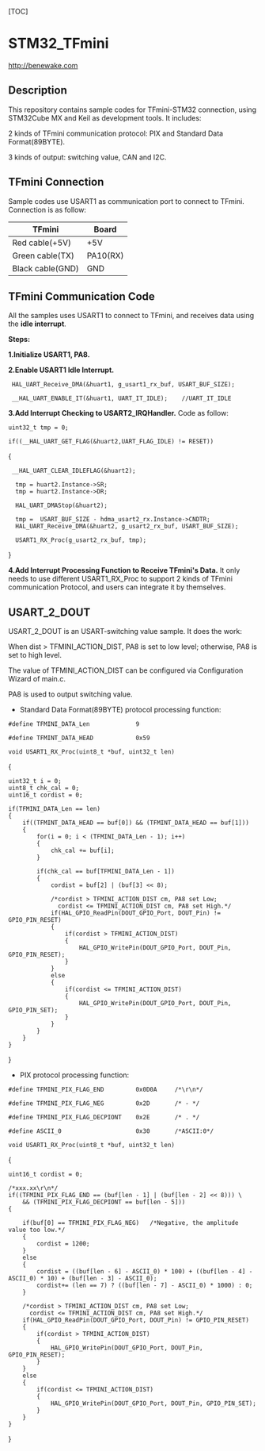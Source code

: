 
[TOC]

# STM32_TFmini  

http://benewake.com

## Description

This repository contains sample codes for TFmini-STM32 connection, using STM32Cube MX and Keil as development tools. It includes:

2 kinds of TFmini communication protocol: PIX and Standard Data Format(89BYTE).

3 kinds of output: switching value, CAN and I2C.

## TFmini Connection

Sample codes use USART1 as communication port to connect to TFmini. Connection is as follow:  
 
TFmini  | Board   
--------------|----------- 
Red cable(+5V) | +5V  
Green cable(TX) | PA10(RX) 
Black cable(GND) | GND  

## TFmini Communication Code

All the samples uses USART1 to connect to TFmini, and receives data using the **idle interrupt**. 

**Steps:**

**1.Initialize USART1, PA8.**

**2.Enable USART1 Idle Interrupt.** 

 ` HAL_UART_Receive_DMA(&huart1, g_usart1_rx_buf, USART_BUF_SIZE);`

 ` __HAL_UART_ENABLE_IT(&huart1, UART_IT_IDLE);    //UART_IT_IDLE`

**3.Add Interrupt Checking to USART2_IRQHandler.** Code as follow:

`uint32_t tmp = 0;`

  `if((__HAL_UART_GET_FLAG(&huart2,UART_FLAG_IDLE) != RESET))`
  
  {

     __HAL_UART_CLEAR_IDLEFLAG(&huart2);

      tmp = huart2.Instance->SR;
      tmp = huart2.Instance->DR;

      HAL_UART_DMAStop(&huart2);

      tmp =  USART_BUF_SIZE - hdma_usart2_rx.Instance->CNDTR;
      HAL_UART_Receive_DMA(&huart2, g_usart2_rx_buf, USART_BUF_SIZE);

      USART1_RX_Proc(g_usart2_rx_buf, tmp);
  }

**4.Add Interrupt Processing Function to Receive TFmini's Data.** It only needs to use different USART1_RX_Proc to support 2 kinds of TFmini communication Protocol, and users can integrate it by themselves.


## USART_2_DOUT

USART_2_DOUT is an USART-switching value sample. It does the work:

When dist > TFMINI_ACTION_DIST, PA8 is set to low level; otherwise, PA8 is set to high level.

The value of TFMINI_ACTION_DIST can be configured via Configuration Wizard of main.c.

PA8 is used to output switching value.

- Standard Data Format(89BYTE) protocol processing function:

`#define TFMINI_DATA_Len             9`

`#define TFMINT_DATA_HEAD            0x59`


`void USART1_RX_Proc(uint8_t *buf, uint32_t len)`

{

    uint32_t i = 0;
    uint8_t chk_cal = 0;
    uint16_t cordist = 0;

    if(TFMINI_DATA_Len == len)
    {
        if((TFMINT_DATA_HEAD == buf[0]) && (TFMINT_DATA_HEAD == buf[1]))
        {
            for(i = 0; i < (TFMINI_DATA_Len - 1); i++)
            {
                chk_cal += buf[i];
            }

            if(chk_cal == buf[TFMINI_DATA_Len - 1])
            {
                cordist = buf[2] | (buf[3] << 8);

                /*cordist > TFMINI_ACTION_DIST cm, PA8 set Low;
                  cordist <= TFMINI_ACTION_DIST cm, PA8 set High.*/
                if(HAL_GPIO_ReadPin(DOUT_GPIO_Port, DOUT_Pin) != GPIO_PIN_RESET)
                {
                    if(cordist > TFMINI_ACTION_DIST)
                    {
                        HAL_GPIO_WritePin(DOUT_GPIO_Port, DOUT_Pin, GPIO_PIN_RESET);
                    }
                }
                else
                {
                    if(cordist <= TFMINI_ACTION_DIST)
                    {
                        HAL_GPIO_WritePin(DOUT_GPIO_Port, DOUT_Pin, GPIO_PIN_SET);
                    }
                }
            }
        }
    }
}

- PIX protocol processing function:

`#define TFMINI_PIX_FLAG_END         0x0D0A     /*\r\n*/`

`#define TFMINI_PIX_FLAG_NEG         0x2D       /* - */`

`#define TFMINI_PIX_FLAG_DECPIONT    0x2E       /* . */`

`#define ASCII_0                     0x30       /*ASCII:0*/`

`void USART1_RX_Proc(uint8_t *buf, uint32_t len)`

{

    uint16_t cordist = 0;

    /*xxx.xx\r\n*/
    if((TFMINI_PIX_FLAG_END == (buf[len - 1] | (buf[len - 2] << 8))) \
        && (TFMINI_PIX_FLAG_DECPIONT == buf[len - 5]))
    {

        if(buf[0] == TFMINI_PIX_FLAG_NEG)   /*Negative, the amplitude value too low.*/
        {
            cordist = 1200;
        }
        else
        {
            cordist = ((buf[len - 6] - ASCII_0) * 100) + ((buf[len - 4] - ASCII_0) * 10) + (buf[len - 3] - ASCII_0);
            cordist+= (len == 7) ? ((buf[len - 7] - ASCII_0) * 1000) : 0;
        }

        /*cordist > TFMINI_ACTION_DIST cm, PA8 set Low;
          cordist <= TFMINI_ACTION_DIST cm, PA8 set High.*/
        if(HAL_GPIO_ReadPin(DOUT_GPIO_Port, DOUT_Pin) != GPIO_PIN_RESET)
        {
            if(cordist > TFMINI_ACTION_DIST)
            {
                HAL_GPIO_WritePin(DOUT_GPIO_Port, DOUT_Pin, GPIO_PIN_RESET);
            }
        }
        else
        {
            if(cordist <= TFMINI_ACTION_DIST)
            {
                HAL_GPIO_WritePin(DOUT_GPIO_Port, DOUT_Pin, GPIO_PIN_SET);
            }
        }
    }
}
